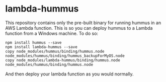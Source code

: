 # lambda-hummus

This repository contains only the pre-built binary for running hummus in an AWS Lambda function.  This is so you can deploy hummus to a Lambda function from a Windows machine.  To do so:
```
npm install hummus --save
npm install lambda-hummus --save
copy node_modules/hummus/binding/hummus.node node_modules/hummus/binding/hummus_backupForMyOS.node
copy node_modules/lambda-hummus/binding/hummus.node node_modules/hummus/binding/hummus.node
```

And then deploy your lambda function as you would normally.
